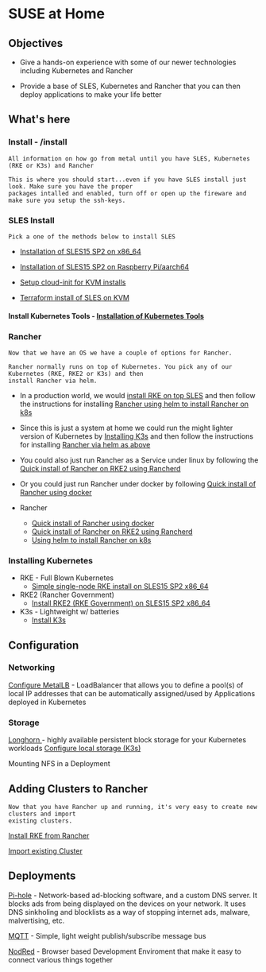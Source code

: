 # SUSE at Home

## Objectives

* Give a hands-on experience with some of our newer technologies including Kubernetes and Rancher

* Provide a base of SLES, Kubernetes and Rancher that you can then deploy applications to make your life better


## What's here

### Install - /install 
    All information on how go from metal until you have SLES, Kubernetes (RKE or K3s) and Rancher 
    
    This is where you should start...even if you have SLES install just look. Make sure you have the proper
    packages intalled and enabled, turn off or open up the fireware and make sure you setup the ssh-keys.

### SLES Install
    Pick a one of the methods below to install SLES

- <a href="install/InstallSLESonx86.md">Installation of SLES15 SP2 on  x86_64</a>
- <a href="install/InstallSLESonRPi.md">Installation of SLES15 SP2 on Raspberry Pi/aarch64</a>

- <a href="install/InstallSLE15-JeOS-KVM-Cloud-init.md">Setup cloud-init for KVM installs</a>
- <a href="https://github.com/zoopster/junk/tree/master/tf-sles15-cloudinit">Terraform install of SLES on KVM</a>

#### Install Kubernetes Tools -  <a href="InstallKubernetesTools.md">Installation of Kubernetes  Tools</a> 



### Rancher
    Now that we have an OS we have a couple of options for Rancher.

    Rancher normally runs on top of Kubernetes. You pick any of our Kubernetes (RKE, RKE2 or K3s) and then 
    install Rancher via helm.  

- In a production world, we would <a href="install/InstallRKEonSLES15x86_64.md">install RKE on top SLES</a> and then
  follow the instructions for installing <a href="install/InstallRancher-Helm.md">Rancher using helm to install Rancher
  on k8s</a>

- Since this is just a system at home we could run the might lighter version of Kubernetes by <a href="install/InstallK3s.md">Installing K3s</a>
  and then follow the instructions for installing <a href="install/InstallRancher-Helm.md">Rancher via helm as above</a>

- You could also just run Rancher as a Service under linux by following the <a href="install/InstallRancher-Rancherd.md">Quick install of Rancher on RKE2 using Rancherd</a>

- Or you could just run Rancher under docker by following <a href="install/InstallRancher-Docker.md">Quick install of Rancher using docker</a>

- Rancher
  - <a href="install/InstallRancher-Docker.md">Quick install of Rancher using docker</a>
  - <a href="install/InstallRancher-Rancherd.md">Quick install of Rancher on RKE2 using Rancherd</a>
  - <a href="install/InstallRancher-Helm.md">Using helm to install Rancher on k8s</a>

### Installing Kubernetes

- RKE - Full Blown Kubernetes
  - <a href="install/InstallRKEonSLES15x86_64.md">Simple single-node RKE install on SLES15 SP2 x86_64</a>
- RKE2 (Rancher Government)
  - <a href="install/InstallRKE2onSLE.md">Install RKE2 (RKE Government) on SLES15 SP2 x86_64</a>
- K3s - Lightweight w/ batteries 
  - <a href="install/InstallK3s.md">Install K3s</a>

## Configuration 

### Networking

   <a href="install/InstallMetalLB.md">Configure MetalLB</a> - LoadBalancer that allows you to define a pool(s) of local
   IP addresses that can be automatically assigned/used by Applications deployed in Kubernetes 

### Storage 

<a href="install/InstallLonghorn.md">Longhorn </a>- highly available persistent block storage for your Kubernetes workloads
<a href="install/Lab-LocalStorage">Configure local storage (K3s)</a>

Mounting NFS in a Deployment

## Adding Clusters to Rancher

    Now that you have Rancher up and running, it's very easy to create new clusters and import
    existing clusters.

<a href="install/InstallRKEfromRancher">Install RKE from Rancher</a>

<a href="install/ImportClusterRancher">Import existing Cluster</a>


## Deployments

<a href="deployments/Pi-hole">Pi-hole</a>  - Network-based ad-blocking software, and a custom DNS server. It blocks ads
from being displayed on the devices on your network. It uses DNS sinkholing and blocklists as a way of stopping internet
ads, malware, malvertising, etc. 

<a href="deployments/Pi-MQTT">MQTT</a> - Simple, light weight publish/subscribe message bus

<a href="deployments/NodeRed">NodRed</a> - Browser based Development Enviroment that make it easy to connect various 
things together




